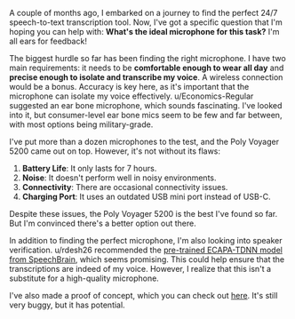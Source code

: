 A couple of months ago, I embarked on a journey to find the perfect 24/7 speech-to-text transcription tool. Now, I've got a specific question that I'm hoping you can help with: **What's the ideal microphone for this task?** I'm all ears for feedback!

The biggest hurdle so far has been finding the right microphone. I have two main requirements: it needs to be **comfortable enough to wear all day** and **precise enough to isolate and transcribe my voice**. A wireless connection would be a bonus. Accuracy is key here, as it's important that the microphone can isolate my voice effectively. u/Economics-Regular suggested an ear bone microphone, which sounds fascinating. I've looked into it, but consumer-level ear bone mics seem to be few and far between, with most options being military-grade.

I've put more than a dozen microphones to the test, and the Poly Voyager 5200 came out on top. However, it's not without its flaws:

1. **Battery Life**: It only lasts for 7 hours.
1. **Noise**: It doesn't perform well in noisy environments.
1. **Connectivity**: There are occasional connectivity issues.
1. **Charging Port**: It uses an outdated USB mini port instead of USB-C.

Despite these issues, the Poly Voyager 5200 is the best I've found so far. But I'm convinced there's a better option out there.

In addition to finding the perfect microphone, I'm also looking into speaker verification. u/rdesh26 recommended the [pre-trained ECAPA-TDNN model from SpeechBrain](https://huggingface.co/speechbrain/spkrec-ecapa-voxceleb), which seems promising. This could help ensure that the transcriptions are indeed of my voice. However, I realize that this isn't a substitute for a high-quality microphone.

I've also made a proof of concept, which you can check out [here](https://github.com/8ta4/say). It's still very buggy, but it has potential.
